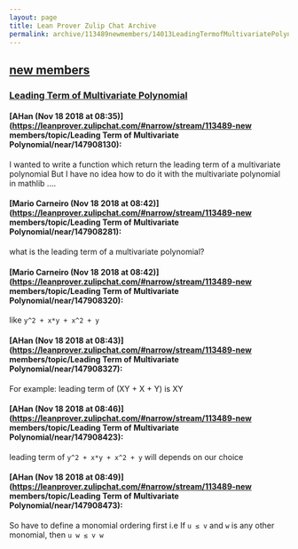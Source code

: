 ```yaml
---
layout: page
title: Lean Prover Zulip Chat Archive 
permalink: archive/113489newmembers/14013LeadingTermofMultivariatePolynomial.html
---
```


## [new members](index.html)
### [Leading Term of Multivariate Polynomial](14013LeadingTermofMultivariatePolynomial.html)

#### [AHan (Nov 18 2018 at 08:35)](https://leanprover.zulipchat.com/#narrow/stream/113489-new members/topic/Leading Term of Multivariate Polynomial/near/147908130):
I wanted to write a function which return the leading term of a multivariate polynomial
But I have no idea how to do it with the multivariate polynomial in mathlib ....

#### [Mario Carneiro (Nov 18 2018 at 08:42)](https://leanprover.zulipchat.com/#narrow/stream/113489-new members/topic/Leading Term of Multivariate Polynomial/near/147908281):
what is the leading term of a multivariate polynomial?

#### [Mario Carneiro (Nov 18 2018 at 08:42)](https://leanprover.zulipchat.com/#narrow/stream/113489-new members/topic/Leading Term of Multivariate Polynomial/near/147908320):
like `y^2 + x*y + x^2 + y`

#### [AHan (Nov 18 2018 at 08:43)](https://leanprover.zulipchat.com/#narrow/stream/113489-new members/topic/Leading Term of Multivariate Polynomial/near/147908327):
For example: 
leading term of (XY + X + Y) is XY

#### [AHan (Nov 18 2018 at 08:46)](https://leanprover.zulipchat.com/#narrow/stream/113489-new members/topic/Leading Term of Multivariate Polynomial/near/147908423):
leading term of `y^2 + x*y + x^2 + y` will depends on our choice

#### [AHan (Nov 18 2018 at 08:49)](https://leanprover.zulipchat.com/#narrow/stream/113489-new members/topic/Leading Term of Multivariate Polynomial/near/147908473):
So have to define a monomial ordering first
i.e If `u ≤ v` and `w` is any other monomial, then `u w ≤ v w`


